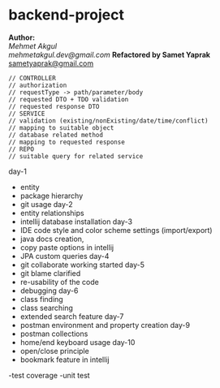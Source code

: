 # backend-project

**Author:**  
_Mehmet Akgul_   
_mehmetakgul.dev@gmail.com_
**Refactored by Samet Yaprak**
sametyaprak@gmail.com

	// CONTROLLER
	// authorization
	// requestType -> path/parameter/body
	// requested DTO + TDO validation
	// requested response DTO
	// SERVICE
	// validation (existing/nonExisting/date/time/conflict)
	// mapping to suitable object
	// database related method
	// mapping to requested response
	// REPO
	// suitable query for related service

day-1
- entity
- package hierarchy
- git usage
  day-2
- entity relationships
- intellij database installation
  day-3
- IDE code style and color scheme settings (import/export)
- java docs creation,
- copy paste options in intellij
- JPA custom queries
  day-4
- git collaborate working started
  day-5
- git blame clarified
- re-usability of the code
- debugging
  day-6
- class finding
- class searching
- extended search feature
  day-7
- postman environment and property creation
  day-9
- postman collections
- home/end keyboard usage
  day-10
- open/close principle
- bookmark feature in intellij










-test coverage
-unit test